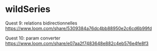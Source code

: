 # wildSeries

Quest 9: relations bidirectionnelles
https://www.loom.com/share/5309384a76dc4bb88950e2c6cd6b99fd

Quest 10: param converter
https://www.loom.com/share/e07aa2f7483648e882c4eb576e4fe8f3
